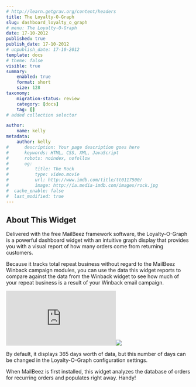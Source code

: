 ```yaml
---
# http://learn.getgrav.org/content/headers
title: The Loyalty-O-Graph
slug: dashboard_loyalty_o_graph
# menu: The Loyalty-O-Graph
date: 17-10-2012
published: true
publish_date: 17-10-2012
# unpublish_date: 17-10-2012
template: docs
# theme: false
visible: true
summary:
    enabled: true
    format: short
    size: 128
taxonomy:
    migration-status: review
    category: [docs]
    tag: []
# added collection selector

author:
    name: kelly
metadata:
    author: kelly
#      description: Your page description goes here
#      keywords: HTML, CSS, XML, JavaScript
#      robots: noindex, nofollow
#      og:
#          title: The Rock
#          type: video.movie
#          url: http://www.imdb.com/title/tt0117500/
#          image: http://ia.media-imdb.com/images/rock.jpg
#  cache_enable: false
#  last_modified: true
---
```


## About This Widget

Delivered with the free MailBeez framework software, the Loyalty-O-Graph is a powerful dashboard widget with an intuitive graph display that provides you with a visual report of how many orders come from returning customers.

Because it tracks total repeat business without regard to the MailBeez Winback campaign modules, you can use the data this widget reports to compare against the data from the Winback widget to see how much of your repeat business is a result of your Winback email campaign.

[![](http://localhost/wordpress_mailbeez_EOL/wp-content/themes/awake/lib/scripts/timthumb/thumb.php?src=http://www.mailbeez.com/images/doc/getting_started/loyaltyograph.png&w=270&h=116&zc=1&q=100 "Loyalty-O-Graph")](http://www.mailbeez.com/images/doc/getting_started/loyaltyograph.png "Loyalty-O-Graph")![](http://localhost/wordpress_mailbeez_EOL/wp-content/themes/awake/images/shortcodes/image_shadow.png)

By default, it displays 365 days worth of data, but this number of days can be changed in the Loyalty-O-Graph configuration settings.

When MailBeez is first installed, this widget analyzes the database of orders for recurring orders and populates right away. Handy!
